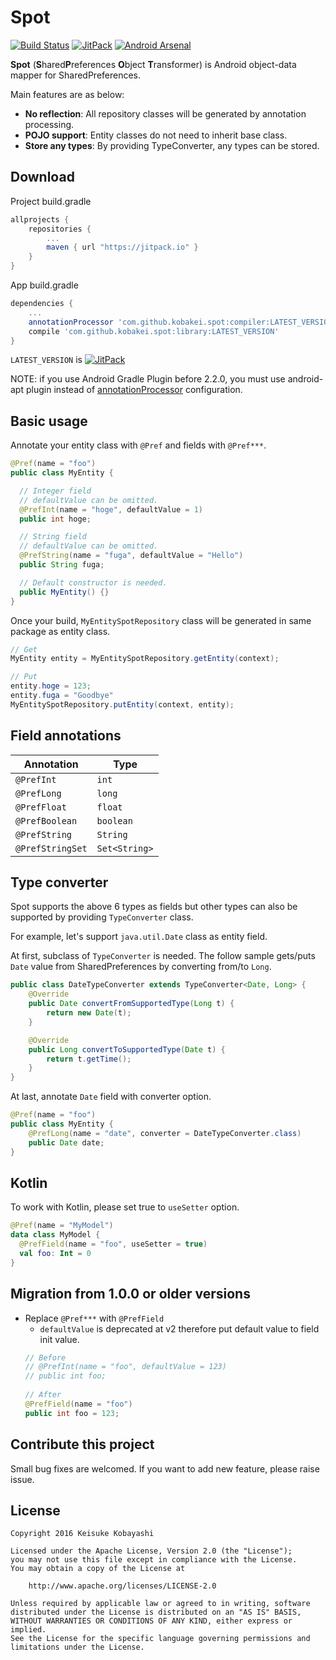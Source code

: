 # Spot

[![Build Status](https://circleci.com/gh/kobakei/spot.svg?style=shield)](https://circleci.com/gh/kobakei/spot/tree/master)
[![JitPack](https://jitpack.io/v/kobakei/spot.svg)](https://jitpack.io/#kobakei/spot)
[![Android Arsenal](https://img.shields.io/badge/Android%20Arsenal-Spot-green.svg?style=true)](https://android-arsenal.com/details/1/3374)

**Spot** (**S**hared**P**references **O**bject **T**ransformer) is Android object-data mapper for SharedPreferences.

Main features are as below:

- **No reflection**: All repository classes will be generated by annotation processing.
- **POJO support**: Entity classes do not need to inherit base class.
- **Store any types**: By providing TypeConverter, any types can be stored.

## Download

Project build.gradle

```groovy
allprojects {
    repositories {
        ...
        maven { url "https://jitpack.io" }
    }
}
```

App build.gradle

```groovy
dependencies {
    ...
    annotationProcessor 'com.github.kobakei.spot:compiler:LATEST_VERSION'
    compile 'com.github.kobakei.spot:library:LATEST_VERSION'
}
```

`LATEST_VERSION` is  [![JitPack](https://jitpack.io/v/kobakei/spot.svg)](https://jitpack.io/#kobakei/spot)

NOTE: if you use Android Gradle Plugin before 2.2.0, you must use android-apt plugin instead of [annotationProcessor](https://bitbucket.org/hvisser/android-apt) configuration.

## Basic usage

Annotate your entity class with `@Pref` and fields with `@Pref***`.

```java
@Pref(name = "foo")
public class MyEntity {

  // Integer field
  // defaultValue can be omitted.
  @PrefInt(name = "hoge", defaultValue = 1)
  public int hoge;

  // String field
  // defaultValue can be omitted.
  @PrefString(name = "fuga", defaultValue = "Hello")
  public String fuga;

  // Default constructor is needed.
  public MyEntity() {}
}
```

Once your build, `MyEntitySpotRepository` class will be generated in same package as entity class.

```java
// Get
MyEntity entity = MyEntitySpotRepository.getEntity(context);

// Put
entity.hoge = 123;
entity.fuga = "Goodbye"
MyEntitySpotRepository.putEntity(context, entity);
```

## Field annotations

|Annotation|Type|
|---|---|
|`@PrefInt`|`int`|
|`@PrefLong`|`long`|
|`@PrefFloat`|`float`|
|`@PrefBoolean`|`boolean`|
|`@PrefString`|`String`|
|`@PrefStringSet`|`Set<String>`|

## Type converter

Spot supports the above 6 types as fields but other types can also be supported by providing `TypeConverter` class.

For example, let's support `java.util.Date` class as entity field.

At first, subclass of `TypeConverter` is needed. The follow sample gets/puts `Date` value from SharedPreferences by converting from/to `Long`.

```java
public class DateTypeConverter extends TypeConverter<Date, Long> {
    @Override
    public Date convertFromSupportedType(Long t) {
        return new Date(t);
    }

    @Override
    public Long convertToSupportedType(Date t) {
        return t.getTime();
    }
}
```

At last, annotate `Date` field with converter option.

```java
@Pref(name = "foo")
public class MyEntity {
    @PrefLong(name = "date", converter = DateTypeConverter.class)
    public Date date;
}
```

## Kotlin

To work with Kotlin, please set true to `useSetter` option.

```kotlin
@Pref(name = "MyModel")
data class MyModel {
  @PrefField(name = "foo", useSetter = true)
  val foo: Int = 0
}
```

## Migration from 1.0.0 or older versions

- Replace `@Pref***` with `@PrefField`
  - `defaultValue` is deprecated at v2 therefore put default value to field init value.
  ```java
  // Before
  // @PrefInt(name = "foo", defaultValue = 123)
  // public int foo;
   
  // After
  @PrefField(name = "foo")
  public int foo = 123;  
  ```

## Contribute this project

Small bug fixes are welcomed. If you want to add new feature, please raise issue.

## License

```
Copyright 2016 Keisuke Kobayashi

Licensed under the Apache License, Version 2.0 (the "License");
you may not use this file except in compliance with the License.
You may obtain a copy of the License at

    http://www.apache.org/licenses/LICENSE-2.0

Unless required by applicable law or agreed to in writing, software
distributed under the License is distributed on an "AS IS" BASIS,
WITHOUT WARRANTIES OR CONDITIONS OF ANY KIND, either express or implied.
See the License for the specific language governing permissions and
limitations under the License.
```
